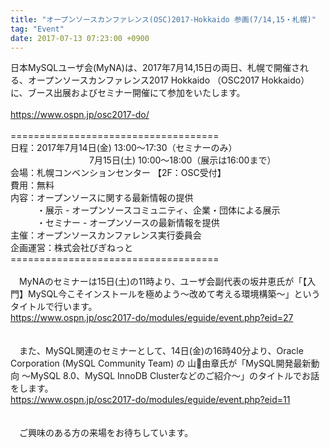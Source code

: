 ```yaml
---
title: "オープンソースカンファレンス(OSC)2017-Hokkaido 参画(7/14,15・札幌)"
tag: "Event"
date: 2017-07-13 07:23:00 +0900
---
```


日本MySQLユーザ会(MyNA)は、2017年7月14,15日の両日、札幌で開催される、オープンソースカンファレンス2017 Hokkaido （OSC2017 Hokkaido）に、ブース出展およびセミナー開催にて参加をいたします。<br>
<br>
https://www.ospn.jp/osc2017-do/<br>
<br>
====================================<br>
日程：2017年7月14日(金) 13:00〜17:30（セミナーのみ）<br>
　　　　　　　　　7月15日(土) 10:00〜18:00（展示は16:00まで）<br>
会場：札幌コンベンションセンター 【2F：OSC受付】<br>
費用：無料<br>
内容：オープンソースに関する最新情報の提供<br>
　　　・展示 - オープンソースコミュニティ、企業・団体による展示<br>
　　　・セミナー - オープンソースの最新情報を提供<br>
主催：オープンソースカンファレンス実行委員会<br>
企画運営：株式会社びぎねっと<br>
====================================<br>
<br>
　MyNAのセミナーは15日(土)の11時より、ユーザ会副代表の坂井恵氏が「【入門】MySQL今こそインストールを極めよう〜改めて考える環境構築〜」というタイトルで行います。<br>
https://www.ospn.jp/osc2017-do/modules/eguide/event.php?eid=27<br>
<br>
<br>
　また、MySQL関連のセミナーとして、14日(金)の16時40分より、Oracle Corporation (MySQL Community Team) の 山由章氏が「MySQL開発最新動向 〜MySQL 8.0、MySQL InnoDB Clusterなどのご紹介〜」のタイトルでお話をします。<br>
https://www.ospn.jp/osc2017-do/modules/eguide/event.php?eid=11<br>
<br>
<br>
　ご興味のある方の来場をお待ちしています。<br>
<br>
<br>
